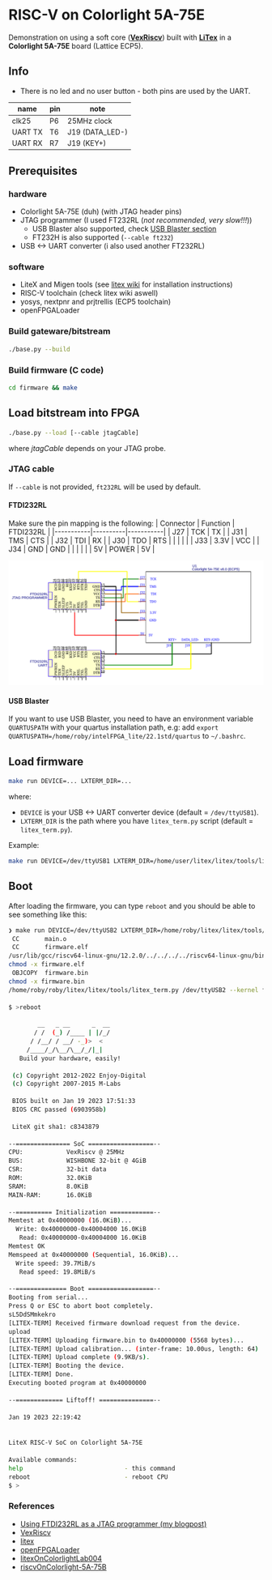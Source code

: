 # RISC-V on Colorlight 5A-75E

Demonstration on using a soft core ([**VexRiscv**](https://github.com/SpinalHDL/VexRiscv))
built with [**LiTex**]((https://github.com/enjoy-digital/litex)) in a **Colorlight 5A-75E** board (Lattice ECP5).

## Info

- There is no led and no user button - both pins are used by the UART.

| name      | pin | note            |
|-----------|-----|-----------------|
| clk25     | P6  | 25MHz clock     |
| UART TX   | T6  | J19 (DATA_LED-) |
| UART RX   | R7  | J19 (KEY+)      |

## Prerequisites

### hardware
- Colorlight 5A-75E (duh) (with JTAG header pins)
- JTAG programmer (I used FT232RL (*not recommended, very slow!!!*))
  - USB Blaster also supported, check [USB Blaster section](#usb-blaster) 
  - FT232H is also supported (`--cable ft232`)
- USB <-> UART converter (i also used another FT232RL)

### software

- LiteX and Migen tools (see [litex wiki](https://github.com/enjoy-digital/litex/wiki/Installation) for installation instructions)
- RISC-V toolchain (check litex wiki aswell)
- yosys, nextpnr and prjtrellis (ECP5 toolchain)
- openFPGALoader

### Build gateware/bitstream
```bash
./base.py --build
```

### Build firmware (C code)
```bash
cd firmware && make
```

## Load bitstream into FPGA
```bash
./base.py --load [--cable jtagCable]
```
where *jtagCable* depends on your JTAG probe. 

### JTAG cable
If `--cable` is not provided, `ft232RL` will be used by default.

#### FTDI232RL
Make sure the pin mapping is the following:
| Connector | Function | FTDI232RL |
|-----------|----------|-----------|
| J27       | TCK      | TX        | 
| J31       | TMS      | CTS       | 
| J32       | TDI      | RX        | 
| J30       | TDO      | RTS       | 
|           |          |           |
| J33       | 3.3V     | VCC       |
| J34       | GND      | GND       |
|           |          |           |
| 5V        | POWER    | 5V        |

<img src="./schematic.png" width="600"/>

#### USB Blaster
If you want to use USB Blaster, you need to have an environment variable `QUARTUSPATH` with
your quartus installation path, 
e.g: add `export QUARTUSPATH=/home/roby/intelFPGA_lite/22.1std/quartus` to `~/.bashrc`.

## Load firmware
```bash
make run DEVICE=... LXTERM_DIR=...
```
where:
  - `DEVICE` is your USB <-> UART converter device (default = `/dev/ttyUSB1`).
  - `LXTERM_DIR` is the path where you have `litex_term.py` script (default = `litex_term.py`).

Example:
```bash
make run DEVICE=/dev/ttyUSB1 LXTERM_DIR=/home/user/litex/litex/tools/litex_term.py
```

## Boot
After loading the firmware, you can type `reboot` and you should be able to see something like this:
```bash
❯ make run DEVICE=/dev/ttyUSB2 LXTERM_DIR=/home/roby/litex/litex/tools/litex_term.py
 CC       main.o
 CC       firmware.elf
/usr/lib/gcc/riscv64-linux-gnu/12.2.0/../../../../riscv64-linux-gnu/bin/ld: warning: firmware.elf has a LOAD segment with RWX permissions
chmod -x firmware.elf
 OBJCOPY  firmware.bin
chmod -x firmware.bin
/home/roby/roby/litex/litex/tools/litex_term.py /dev/ttyUSB2 --kernel firmware.bin
  
$ >reboot

        __   _ __      _  __
       / /  (_) /____ | |/_/
      / /__/ / __/ -_)>  <
     /____/_/\__/\__/_/|_|
   Build your hardware, easily!

 (c) Copyright 2012-2022 Enjoy-Digital
 (c) Copyright 2007-2015 M-Labs

 BIOS built on Jan 19 2023 17:51:33
 BIOS CRC passed (6903958b)

 LiteX git sha1: c8343879

--=============== SoC ==================--
CPU:            VexRiscv @ 25MHz
BUS:            WISHBONE 32-bit @ 4GiB
CSR:            32-bit data
ROM:            32.0KiB
SRAM:           8.0KiB
MAIN-RAM:       16.0KiB

--========== Initialization ============--
Memtest at 0x40000000 (16.0KiB)...
  Write: 0x40000000-0x40004000 16.0KiB   
   Read: 0x40000000-0x40004000 16.0KiB   
Memtest OK
Memspeed at 0x40000000 (Sequential, 16.0KiB)...
  Write speed: 39.7MiB/s
   Read speed: 19.8MiB/s

--============== Boot ==================--
Booting from serial...
Press Q or ESC to abort boot completely.
sL5DdSMmkekro
[LITEX-TERM] Received firmware download request from the device.
upload
[LITEX-TERM] Uploading firmware.bin to 0x40000000 (5568 bytes)...
[LITEX-TERM] Upload calibration... (inter-frame: 10.00us, length: 64)
[LITEX-TERM] Upload complete (9.9KB/s).
[LITEX-TERM] Booting the device.
[LITEX-TERM] Done.
Executing booted program at 0x40000000

--============= Liftoff! ===============--

Jan 19 2023 22:19:42


LiteX RISC-V SoC on Colorlight 5A-75E

Available commands:
help                            - this command
reboot                          - reboot CPU
$ >
```

### References
- [Using FTDI232RL as a JTAG programmer (my blogpost)](https://roby2014-me.vercel.app/programming-a-colorlight-5a-75e-board-ECP5-FPGA-with-open-source-tools/#using-ftdi232rl-as-a-jtag-programmer)
- [VexRiscv](https://github.com/SpinalHDL/VexRiscv)
- [litex](https://github.com/enjoy-digital/litex)
- [openFPGALoader](https://github.com/trabucayre/openFPGALoader)
- [litexOnColorlightLab004](https://github.com/trabucayre/litexOnColorlightLab004)
- [riscvOnColorlight-5A-75B](https://github.com/ghent360/riscvOnColorlight-5A-75B)
